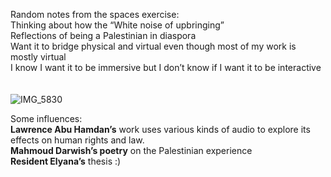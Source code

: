 Random notes from the spaces exercise: </br>
Thinking about how the “White noise of upbringing”   </br>
Reflections of being a Palestinian in diaspora  </br>
Want it to bridge physical and virtual even though most of my work is mostly virtual  </br>
I know I want it to be immersive but I don’t know if I want it to be interactive  </br>
 </br> </br>
 ![IMG_5830](https://github.com/user-attachments/assets/f3de6666-2fec-4818-90e6-3809242d8116)

Some influences:  </br>
<b>Lawrence Abu Hamdan’s</b> work uses various kinds of audio to explore its effects on human rights and law. </br>
<b>Mahmoud Darwish’s poetry</b> on the Palestinian experience  </br>
<b>Resident Elyana’s</b> thesis :)  </br>

